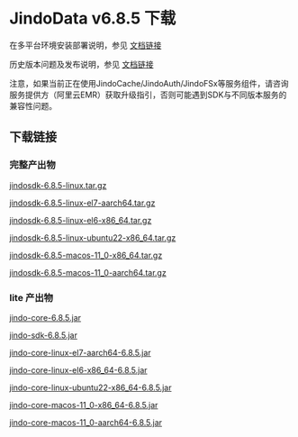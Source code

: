 # JindoData v6.8.5 下载

在多平台环境安装部署说明，参见 [文档链接](jindosdk_deployment_multi_platform.md)

历史版本问题及发布说明，参见 [文档链接](../releases.md)

注意，如果当前正在使用JindoCache/JindoAuth/JindoFSx等服务组件，请咨询服务提供方（阿里云EMR）获取升级指引，否则可能遇到SDK与不同版本服务的兼容性问题。

## 下载链接

### 完整产出物

[jindosdk-6.8.5-linux.tar.gz](https://jindodata-binary.oss-cn-shanghai.aliyuncs.com/release/6.8.5/jindosdk-6.8.5-linux.tar.gz)

[jindosdk-6.8.5-linux-el7-aarch64.tar.gz](https://jindodata-binary.oss-cn-shanghai.aliyuncs.com/release/6.8.5/jindosdk-6.8.5-linux-el7-aarch64.tar.gz)

[jindosdk-6.8.5-linux-el6-x86_64.tar.gz](https://jindodata-binary.oss-cn-shanghai.aliyuncs.com/release/6.8.5/jindosdk-6.8.5-linux-el6-x86_64.tar.gz)

[jindosdk-6.8.5-linux-ubuntu22-x86_64.tar.gz](https://jindodata-binary.oss-cn-shanghai.aliyuncs.com/release/6.8.5/jindosdk-6.8.5-linux-ubuntu22-x86_64.tar.gz)

[jindosdk-6.8.5-macos-11_0-x86_64.tar.gz](https://jindodata-binary.oss-cn-shanghai.aliyuncs.com/release/6.8.5/jindosdk-6.8.5-macos-11_0-x86_64.tar.gz)

[jindosdk-6.8.5-macos-11_0-aarch64.tar.gz](https://jindodata-binary.oss-cn-shanghai.aliyuncs.com/release/6.8.5/jindosdk-6.8.5-macos-11_0-aarch64.tar.gz)

### lite 产出物

[jindo-core-6.8.5.jar](https://jindodata-binary.oss-cn-shanghai.aliyuncs.com/mvn-repo/com/aliyun/jindodata/jindo-core/6.8.5/jindo-core-6.8.5.jar)

[jindo-sdk-6.8.5.jar](https://jindodata-binary.oss-cn-shanghai.aliyuncs.com/mvn-repo/com/aliyun/jindodata/jindo-sdk/6.8.5/jindo-sdk-6.8.5.jar)

[jindo-core-linux-el7-aarch64-6.8.5.jar](https://jindodata-binary.oss-cn-shanghai.aliyuncs.com/mvn-repo/com/aliyun/jindodata/jindo-core-linux-el7-aarch64/6.8.5/jindo-core-linux-el7-aarch64-6.8.5.jar)

[jindo-core-linux-el6-x86_64-6.8.5.jar](https://jindodata-binary.oss-cn-shanghai.aliyuncs.com/mvn-repo/com/aliyun/jindodata/jindo-core-linux-el6-x86_64/6.8.5/jindo-core-linux-el6-x86_64-6.8.5.jar)

[jindo-core-linux-ubuntu22-x86_64-6.8.5.jar](https://jindodata-binary.oss-cn-shanghai.aliyuncs.com/mvn-repo/com/aliyun/jindodata/jindo-core-linux-ubuntu22-x86_64/6.8.5/jindo-core-linux-ubuntu22-x86_64-6.8.5.jar)

[jindo-core-macos-11_0-x86_64-6.8.5.jar](https://jindodata-binary.oss-cn-shanghai.aliyuncs.com/mvn-repo/com/aliyun/jindodata/jindo-core-macos-11_0-x86_64/6.8.5/jindo-core-macos-11_0-x86_64-6.8.5.jar)

[jindo-core-macos-11_0-aarch64-6.8.5.jar](https://jindodata-binary.oss-cn-shanghai.aliyuncs.com/mvn-repo/com/aliyun/jindodata/jindo-core-macos-11_0-aarch64/6.8.5/jindo-core-macos-11_0-aarch64-6.8.5.jar)